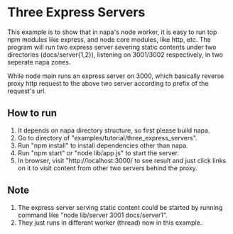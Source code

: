 # Three Express Servers
This example is to show that in napa's node worker, it is easy to run top npm modules like express, and node core modules, like http, etc.
The program will run two express server severing static contents under two directories (docs/server{1,2}), listening on 3001/3002 respectively, in two seperate napa zones.

While node main runs an express server on 3000, which basically reverse proxy http request to the above two server according to prefix of the request's url.

## How to run
1. It depends on napa directory structure, so first please build napa.
2. Go to directory of "examples/tutorial/three_express_servers".
2. Run "npm install" to install dependencies other than napa.
3. Run "npm start" or "node lib/app.js" to start the server.
4. In browser, visit "http://localhost:3000/ to see result and just click links on it to visit content from other two servers behind the proxy.

## Note
1. The express server serving static content could be started by running command like "node lib/server 3001 docs/server1".
2. They just runs in different worker (thread) now in this example.
